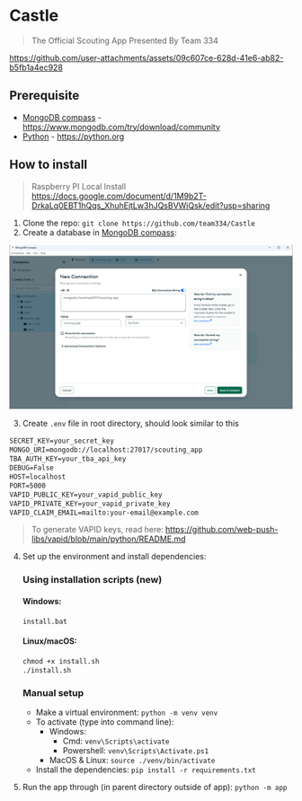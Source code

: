 # Castle
> The Official Scouting App Presented By Team 334

https://github.com/user-attachments/assets/09c607ce-628d-41e6-ab82-b5fb1a4ec928


## Prerequisite
- [MongoDB compass](https://www.mongodb.com/try/download/community) - https://www.mongodb.com/try/download/community
- [Python](https://python.org) - https://python.org


## How to install
> Raspberry PI Local Install https://docs.google.com/document/d/1M9b2T-DrkaLq0EBT1hQqs_XhuhEjtLw3hJQsBVWiQsk/edit?usp=sharing 
1. Clone the repo: `git clone https://github.com/team334/Castle`
2. Create a database in [MongoDB compass](https://www.mongodb.com/try/download/community):

![MongoDB Compass](./assets/mongodb.png)

3. Create `.env` file in root directory, should look similar to this
```
SECRET_KEY=your_secret_key
MONGO_URI=mongodb://localhost:27017/scouting_app
TBA_AUTH_KEY=your_tba_api_key
DEBUG=False
HOST=localhost
PORT=5000
VAPID_PUBLIC_KEY=your_vapid_public_key
VAPID_PRIVATE_KEY=your_vapid_private_key
VAPID_CLAIM_EMAIL=mailto:your-email@example.com
```
> To generate VAPID keys, read here: https://github.com/web-push-libs/vapid/blob/main/python/README.md

4. Set up the environment and install dependencies:

   ### Using installation scripts (new)
   
   #### Windows:
   ```
   install.bat
   ```
   
   #### Linux/macOS:
   ```
   chmod +x install.sh
   ./install.sh
   ```
   
   ### Manual setup
   - Make a virtual environment: `python -m venv venv`
   - To activate (type into command line):
     - Windows:
       - Cmd: `venv\Scripts\activate`
       - Powershell: `venv\Scripts\Activate.ps1`
     - MacOS & Linux: `source ./venv/bin/activate`
   - Install the dependencies: `pip install -r requirements.txt`

5. Run the app through (in parent directory outside of app): `python -m app`
